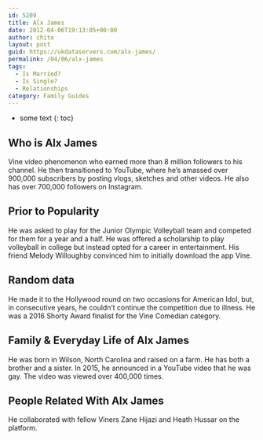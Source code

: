 ```yaml
---
id: 5209
title: Alx James
date: 2012-04-06T19:13:05+00:00
author: chito
layout: post
guid: https://ukdataservers.com/alx-james/
permalink: /04/06/alx-james
tags:
  - Is Married?
  - Is Single?
  - Relationships
category: Family Guides
---
```


* some text
{: toc}
          
          
## Who is  Alx James
                  
                  
                  
Vine video phenomenon who earned more than 8 million followers to his channel. He then transitioned to YouTube, where he&#8217;s amassed over 900,000 subscribers by posting vlogs, sketches and other videos. He also has over 700,000 followers on Instagram.
                  
                
                
                
## Prior to Popularity 
                  
                  
                  
He was asked to play for the Junior Olympic Volleyball team and competed for them for a year and a half. He was offered a scholarship to play volleyball in college but instead opted for a career in entertainment. His friend Melody Willoughby convinced him to initially download the app Vine.
                  
                
                
                
## Random data 
                  
                  
                  
He made it to the Hollywood round on two occasions for American Idol, but, in consecutive years, he couldn&#8217;t continue the competition due to illness. He was a 2016 Shorty Award finalist for the Vine Comedian category.
                  
                
                
                
## Family & Everyday Life of Alx James
                  
                  
                  
He was born in Wilson, North Carolina and raised on a farm. He has both a brother and a sister. In 2015, he announced in a YouTube video that he was gay. The video was viewed over 400,000 times.
                  
                
                
                
## People Related With  Alx James
                  
                  
                  
He collaborated with fellow Viners Zane Hijazi and Heath Hussar on the platform.
                  
                
              
            
          
          
          
    
    
  

